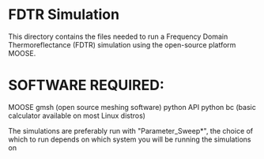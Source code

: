 # FDTR Simulation

This directory contains the files needed to run a Frequency Domain Thermoreflectance (FDTR) simulation using the open-source platform MOOSE.

# SOFTWARE REQUIRED:
MOOSE
gmsh (open source meshing software) python API
python
bc (basic calculator available on most Linux distros)



The simulations are preferably run with "Parameter_Sweep*", the choice of which to run depends on which system you will be running the simulations on
